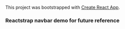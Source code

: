 This project was bootstrapped with [Create React App](https://github.com/facebook/create-react-app).

### Reactstrap navbar demo for future reference
